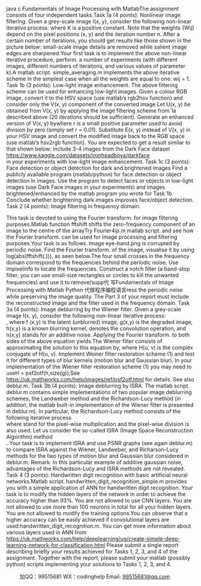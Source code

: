 java c
Fundamentals of Image Processing with MatlabThe assignment consists of four independent tasks.Task 1a (4 points): Nonlinear image filtering.    Given a grey-scale image I(x, y), consider the following non-linear iterative process:   where K   is a positive constant. Note that the weights {Wij}   depend on the pixel positions (x, y)   and the iteration number n. After a certain number of iterations, you should get results like those shown in the picture below: small-scale image details are removed while salient image edges are sharpened.Your first task is to implement the above non-linear iterative procedure, perform. a number of experiments (with different images, different numbers of iterations, and various values of parameter k).A matlab script. simple_averaging.m   implements the above iterative scheme in the simplest case when all the weights are equal to one:   wij = 1.
Task 1b (3 points): Low-light image enhancement.   The above filtering scheme can be used for enhancing low-light images. Given a colour RGB image, convert it to the HSV space (use matlab’s rgb2hsv   function) and consider only the   V(x, y)   component of the converted image Let U(x, y)   be obtained from V(x, y)   by applying the image filtering scheme from 1a described above (20 iterations should be sufficient). Generate an enhanced version of V(x, y)   bywhere r   is a small positive parameter used to avoid division by zero (simply set r = 0.01). Substitute E(x, y)   instead of V(x, y)   in your HSV image and convert the modified image back to the RGB space (use matlab’s hsv2rgb   function). You are expected to get a result similar    to that shown below:
Include 3-4 images from the Dark Face dataset
https://www.kaggle.com/datasets/ironheadboya/darkface   
in your experiments with low-light image enhancement.
Task 1c (3 points): Face detection or object detection for dark and brightened images 
Find a publicly available program (matlab/python) for face detection or object detection in images. Use the program to detect faces or objects in low-light images (use Dark Face images in your experiments) and images brightened/enhanced by the matlab program you wrote for Task 1b. Conclude whether brightening dark images improves face/object detection.
Task 2 (4 points): Image filtering in frequency domain.

This task is devoted to using the Fourier transform. for image filtering purposes.Matlab function fftshift shifts the zero-frequency component of an image to the centre of the arrayTry Fourier4ip.m   matlab script. and see how the Fourier transform. can be used for image processing and filtering purposes.Your task is as follows. Image eye-hand.png is corrupted by periodic noise. Find the Fourier transform. of the image, visualise it by using log(abs(fftshift(.))), as seen below.The four small crosses in the frequency domain correspond to the frequencies behind the periodic noise.    Use impixelinfo to locate the frequencies. Construct a notch filter (a band-stop filter, you can use small-size rectangles or circles to kill the unwanted frequencies) and use it to remove/supp代 写Fundamentals of Image Processing with Matlab Python
代做程序编程语言ress the periodic noise while preserving the image quality. The Part 3 of your report must include the reconstructed image and the filter used in the frequency domain.
Task 3a (4 points): Image deblurring by the Wiener filter.    Given a grey-scale image I(x, y), consider the following non-linear iterative process:   
,
where   f   (x,y) is the latent (unblurred) image, g(x,y)    is the degraded image, h(x,y) is a known blurring kernel,    denotes the convolution operation, and n(x,y) stands for an additive noise. Applying the Fourier transform. to both sides of the above equation yields.The Wiener filter consists of approximating the solution to this equation by,                where   H(u, v)   is the complex conjugate of H(u, v). Implement Weiner filter restoration scheme (1) and test it for different types of blur kernels (motion blur and Gaussian blur). In your implementation of the Wiener filter restoration scheme (1) you may need to useH = psf2otf(h,size(g));See https://uk.mathworks.com/help/images/ref/psf2otf.html   for details.   See also deblur.m.
Task 3b (4 points): Image deblurring by ISRA.      The matlab script. deblur.m   contains simple implementations of two popular image deblurring schemes, the Landweber method and the Richardson-Lucy method (in addition, the matlab built-in implementation of the Wiener filter is presented in deblur.m). In particular, the Richardson-Lucy method consists of the following iterative process   
where    stand for the pixel-wise multiplication and the pixel-wise division is also used. Let us consider the so-called ISRA (Image Space Reconstruction Algorithm) method   
.
Your task is to implement ISRA and use PSNR graphs (see again deblur.m) to compare ISRA against the Wiener, Landweber, and Richarson-Lucy methods for the two types of motion blur and Gaussian blur considered in deblur.m.
Remark.   In this particular example of additive gaussian noise, advantages of the Richardson-Lucy and ISRA methods are not revealed.
Task 4 (3 points): Handwritten digit recognition with basic artificial neural networks.Matlab script. handwritten_digit_recognition_simple.m   provides you with a simple application of ANN for handwritten digit recognition. Your task is to modify the hidden layers of the network in order to achieve the accuracy higher than 93%. You are not allowed to use CNN layers. You are not allowed to use more than 100 neurons in total for all your hidden layers. You are not allowed to modify the training options.You can observe that a higher accuracy can be easily achieved if convolutional layers are used:handwritten_digit_recognition.m. You can get more information about various layers used in ANN from https://uk.mathworks.com/help/deeplearning/ug/create-simple-deep-learning-network-for-classification.html   Please submit a single report describing briefly your results achieved for Tasks 1, 2, 3, and 4 of the assignment. Together with the report, please submit your matlab (possibly python) scripts implementing your solutions to Tasks 1, 2, 3, and 4.   

         
加QQ：99515681  WX：codinghelp  Email: 99515681@qq.com
